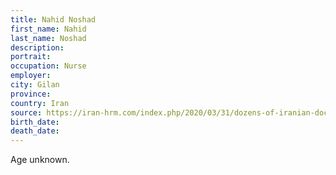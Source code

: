 ```yaml
---
title: Nahid Noshad
first_name: Nahid
last_name: Noshad
description: 
portrait: 
occupation: Nurse
employer: 
city: Gilan
province: 
country: Iran
source: https://iran-hrm.com/index.php/2020/03/31/dozens-of-iranian-doctors-died-during-irans-coronavirus-crisis/
birth_date: 
death_date: 
---
```


Age unknown.